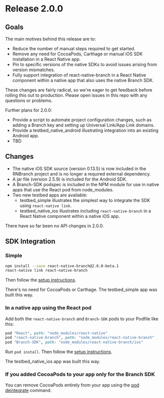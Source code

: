 # Release 2.0.0

## Goals

The main motives behind this release are to:

- Reduce the number of manual steps required to get started.
- Remove any need for CocoaPods, Carthage or manual iOS SDK installation in a React Native app.
- Pin to specific versions of the native SDKs to avoid issues arising from version mismatches.
- Fully support integration of react-native-branch in a React Native component within a native
  app that also uses the native Branch SDK.

These changes are fairly radical, so we're eager to get feedback before rolling this out to
production. Please open issues in this repo with any questions or problems.

Further plans for 2.0.0:

- Provide a script to automate project configuration changes, such as adding a Branch key and setting up Universal Link/App Link domains.
- Provide a testbed_native_android illustrating integration into an existing Android app.
- TBD

## Changes

- The native iOS SDK source (version 0.13.5) is now included in the RNBranch project and is no longer a required external dependency.
- A jar file (version 2.5.9) is included for the Android SDK.
- A Branch-SDK podspec is included in the NPM module for use in native apps that use the React pod from node_modules.
- Two new testbed apps are available:
  + testbed_simple illustrates the simplest way to integrate the SDK using `react-native link`.
  + testbed_native_ios illustrates including `react-native-branch` in a React Native component within a native iOS app.

There have so far been no API changes in 2.0.0.

## SDK Integration

### Simple

```bash
npm install --save react-native-branch@2.0.0-beta.1
react-native link react-native-branch
```

Then follow the [setup instructions](./setup.md).

There's no need for CocoaPods or Carthage. The testbed_simple app was built this way.

### In a native app using the React pod

Add both the `react-native-branch` and `Branch-SDK` pods to your Podfile like this:
```Ruby
pod "React", path: "node_modules/react-native"
pod "react-native-branch", path: "node_modules/react-native-branch"
pod "Branch-SDK", path: "node_modules/react-native-branch/ios"
```
Run `pod install`. Then follow the [setup instructions](./setup.md).

The testbed_native_ios app was built this way.

### If you added CocoaPods to your app only for the Branch SDK

You can remove CocoaPods entirely from your app using the [pod deintegrate](https://guides.cocoapods.org/terminal/commands.html#pod_deintegrate) command.
